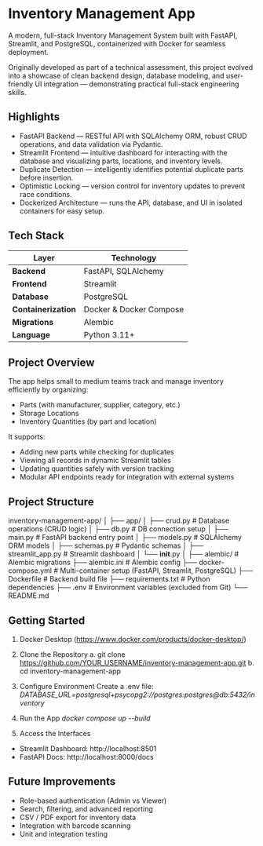 # Inventory Management App

A modern, full-stack Inventory Management System built with FastAPI, Streamlit, and PostgreSQL, containerized with Docker for seamless deployment.

Originally developed as part of a technical assessment, this project evolved into a showcase of clean backend design, database modeling, and user-friendly UI integration — demonstrating practical full-stack engineering skills.


## Highlights
- FastAPI Backend — RESTful API with SQLAlchemy ORM, robust CRUD operations, and data validation via Pydantic.
- Streamlit Frontend — intuitive dashboard for interacting with the database and visualizing parts, locations, and inventory levels.
- Duplicate Detection — intelligently identifies potential duplicate parts before insertion.
- Optimistic Locking — version control for inventory updates to prevent race conditions.
- Dockerized Architecture — runs the API, database, and UI in isolated containers for easy setup.


## Tech Stack
| Layer                | Technology              |
| -------------------- | ----------------------- |
| **Backend**          | FastAPI, SQLAlchemy     |
| **Frontend**         | Streamlit               |
| **Database**         | PostgreSQL              |
| **Containerization** | Docker & Docker Compose |
| **Migrations**       | Alembic                 |
| **Language**         | Python 3.11+            |


## Project Overview

The app helps small to medium teams track and manage inventory efficiently by organizing:

- Parts (with manufacturer, supplier, category, etc.)
- Storage Locations
- Inventory Quantities (by part and location)

It supports:

- Adding new parts while checking for duplicates
- Viewing all records in dynamic Streamlit tables
- Updating quantities safely with version tracking
- Modular API endpoints ready for integration with external systems


## Project Structure
inventory-management-app/
│
├── app/
│   ├── crud.py              # Database operations (CRUD logic)
│   ├── db.py                # DB connection setup
│   ├── main.py              # FastAPI backend entry point
│   ├── models.py            # SQLAlchemy ORM models
│   ├── schemas.py           # Pydantic schemas
│   ├── streamlit_app.py     # Streamlit dashboard
│   └── __init__.py
│
├── alembic/                 # Alembic migrations
├── alembic.ini              # Alembic config
├── docker-compose.yml       # Multi-container setup (FastAPI, Streamlit, PostgreSQL)
├── Dockerfile               # Backend build file
├── requirements.txt         # Python dependencies
├── .env                     # Environment variables (excluded from Git)
└── README.md


## Getting Started
1. Docker Desktop (https://www.docker.com/products/docker-desktop/)

2. Clone the Repository
  a. git clone https://github.com/YOUR_USERNAME/inventory-management-app.git
  b. cd inventory-management-app

4. Configure Environment
Create a .env file:
_DATABASE_URL=postgresql+psycopg2://postgres:postgres@db:5432/inventory_

6. Run the App
_docker compose up --build_

7. Access the Interfaces
  - Streamlit Dashboard: http://localhost:8501
  - FastAPI Docs: http://localhost:8000/docs


## Future Improvements

- Role-based authentication (Admin vs Viewer)
- Search, filtering, and advanced reporting
- CSV / PDF export for inventory data
- Integration with barcode scanning
- Unit and integration testing
